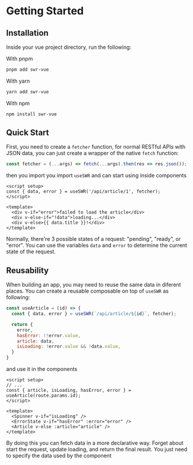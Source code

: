 # Getting Started

## Installation

Inside your vue project directory, run the following:

With pnpm
```bash
pnpm add swr-vue
```

With yarn
```bash
yarn add swr-vue
```

With npm
```bash
npm install swr-vue
```

## Quick Start

First, you need to create a `fetcher` function, for normal RESTful APIs with JSON data, you can just create a wrapper of the native `fetch` function:

```ts
const fetcher = (...args) => fetch(...args).then(res => res.json());
```

then you import you import `useSWR` and can start using inside components



```vue
<script setup>
const { data, error } = useSWR('/api/article/1', fetcher);
</script>

<template>
  <div v-if="error">failed to load the article</div>
  <div v-else-if="!data">loading...</div>
  <div v-else>{{ data.title }}!</div>
</template>
```

Normally, there're 3 possible states of a request: "pending", "ready", or "error". You can use the variables `data` and `error` to determine the current state of the request.

## Reusability

When building an app, you may need to reuse the same data in diferent places. You can create a reusable composable on top of `useSWR` as following:

```js
const useArticle = (id) => {
  const { data, error } = useSWR(`/api/article/${id}`, fetcher);

  return {
    error,
    hasError: !!error.value,
    article: data,
    isLoading: !error.value && !data.value,
  }
}
```

and use it in the components

```vue
<script setup>
// ...
const { article, isLoading, hasError, error } = useArticle(route.params.id);
</script>

<template>
  <Spinner v-if="isLoading" />
  <ErrorState v-if="hasError" :error="error" />
  <Article v-else :article="article" />
</template>
```

By doing this you can fetch data in a more declarative way. Forget about start the request, update loading, and return the final result.
You just need to specify the data used by the component
